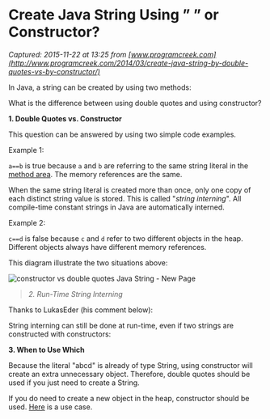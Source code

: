 # Create Java String Using ” ” or Constructor?

_Captured: 2015-11-22 at 13:25 from [www.programcreek.com](http://www.programcreek.com/2014/03/create-java-string-by-double-quotes-vs-by-constructor/)_

In Java, a string can be created by using two methods:

What is the difference between using double quotes and using constructor?

**1\. Double Quotes vs. Constructor**

This question can be answered by using two simple code examples.

Example 1:

`a==b` is true because `a` and `b` are referring to the same string literal in the [method area](http://www.programcreek.com/2013/04/jvm-run-time-data-areas/). The memory references are the same.

When the same string literal is created more than once, only one copy of each distinct string value is stored. This is called "_string interning_". All compile-time constant strings in Java are automatically interned.

Example 2:

`c==d` is false because `c` and `d` refer to two different objects in the heap. Different objects always have different memory references.

This diagram illustrate the two situations above:

![constructor vs double quotes Java String - New Page](http://www.programcreek.com/wp-content/uploads/2014/03/constructor-vs-double-quotes-Java-String-New-Page-650x324.png)

> _2. Run-Time String Interning_

Thanks to LukasEder (his comment below):

String interning can still be done at run-time, even if two strings are constructed with constructors:

**3\. When to Use Which**

Because the literal "abcd" is already of type String, using constructor will create an extra unnecessary object. Therefore, double quotes should be used if you just need to create a String.

If you do need to create a new object in the heap, constructor should be used. [Here](http://www.programcreek.com/2013/09/the-substring-method-in-jdk-6-and-jdk-7/) is a use case.

